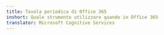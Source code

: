 ```yaml
---
title: Tavola periodica di Office 365
inshort: Quale strumento utilizzare quando in Office 365
translator: Microsoft Cognitive Services
---
```





